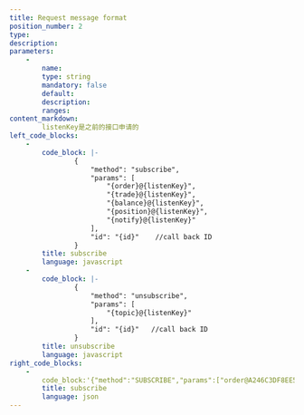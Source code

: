 ```yaml
---
title: Request message format
position_number: 2
type:
description:
parameters:
    -
        name:
        type: string
        mandatory: false
        default:
        description:
        ranges:
content_markdown:
        listenKey是之前的接口申请的
left_code_blocks:
    -
        code_block: |-
                {
                    "method": "subscribe", 
                    "params": [
                        "{order}@{listenKey}", 
                        "{trade}@{listenKey}",
                        "{balance}@{listenKey}",
                        "{position}@{listenKey}",
                        "{notify}@{listenKey}"
                    ], 
                    "id": "{id}"    //call back ID
                }
        title: subscribe
        language: javascript
    -
        code_block: |-
                {
                    "method": "unsubscribe", 
                    "params": [
                        "{topic}@{listenKey}"
                    ], 
                    "id": "{id}"   //call back ID
                }
        title: unsubscribe
        language: javascript
right_code_blocks:
    -
        code_block:'{"method":"SUBSCRIBE","params":["order@A246C3DF8EE532DC75007BC5D86698541678596355681"],"id":"test1"}'
        title: subscribe
        language: json
---
```

